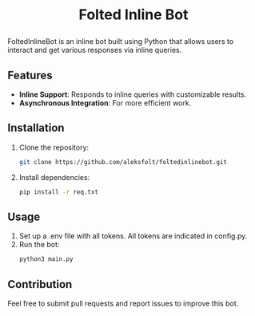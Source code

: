 # <p align="center">Folted Inline Bot</p>

FoltedInlineBot is an inline bot built using Python that allows users to interact and get various responses via inline queries.

## Features
- **Inline Support**: Responds to inline queries with customizable results.
- **Asynchronous Integration**: For more efficient work.

## Installation

1. Clone the repository:
   ```bash
   git clone https://github.com/aleksfolt/foltedinlinebot.git
2. Install dependencies:
   ```bash
   pip install -r req.txt
## Usage
1. Set up a .env file with all tokens. All tokens are indicated in config.py.
2. Run the bot:
   ```bash
   python3 main.py
## Contribution
Feel free to submit pull requests and report issues to improve this bot.


